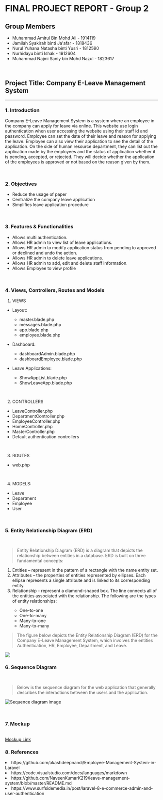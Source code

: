 <h1> FINAL PROJECT REPORT - Group 2</h1>

## Group Members
- Muhammad Amirul Bin Mohd Ali - 1914119
- Jamilah Syakirah binti Ja'afar - 1818436
- Nurul Yuhana Natasha binti Yusri - 1812590
- Nurhidayu binti Ishak - 1912604
- Muhammad Najmi Saniy bin Mohd Nazul - 1823617

<br>

## Project Title: Company E-Leave Management System

<hr> 

### 1. Introduction

Company E-Leave Management System is a system where an employee in the company can apply for leave via online. This website use login authentication when user accessing the website using their staff id and password. Employee can set the date of their leave and reason for applying the leave. Employee can also view their application to see the detail of the application. On the side of human resource department, they can list out the application made by the employees and the status of application whether it is pending, accepted, or rejected. They will decide whether the application of the employees is approved or not based on the reason given by them.

<br>

### 2. Objectives

- Reduce the usage of paper
- Centralize the company leave application
- Simplifies leave application procedure

<br>

### 3. Features & Functionalities
- Allows multi authentication.
- Allows HR admin to view list of leave applications.
- Allows HR admin to modify application status from pending to approved or declined and undo the action.
- Allows HR admin to delete leave applications.
- Allows HR admin to add, edit and delete staff information.
- Allows Employee to view profile

<br>

### 4. Views, Controllers, Routes and Models
1. VIEWS
  - Layout:
    - master.blade.php
    - messages.blade.php
    - app.blade.php
    - employee.blade.php
  
  - Dashboard:
    - dashboardAdmin.blade.php
    - dashboardEmployee.blade.php

  - Leave Applications:
    - ShowAppList.blade.php
    - ShowLeaveApp.blade.php

<br>

2. CONTROLLERS
  - LeaveController.php
  - DepartmentController.php
  - EmployeeController.php
  - HomeController.php
  - MasterController.php
  - Default authentication controllers

<br>

3. ROUTES
  - web.php

<br>

4. MODELS:
  - Leave
  - Department
  - Employee
  - User

<br>

### 5. Entity Relationship Diagram (ERD)

<br>

>Entity Relationship Diagram (ERD) is a diagram that depicts the relationship between entities in a database. ERD is built on three fundamental concepts:
<ol type="1">
	<li>Entities – represent in the pattern of a rectangle with the name entity set.</li>
	<li>Attributes – the properties of entities represented by ellipses. Each ellipse represents a single attribute and is linked to its corresponding entity.</li>
	<li>Relationship - represent a diamond-shaped box. The line connects all of the entities associated with the relationship. The following are the types of entity relationships:</li>
	<ul>
		<li>One-to-one</li>
		<li>One-to-many</li>
		<li>Many-to-one</li>
		<li>Many-to-many</li>
	</ul>
</ol>  

>The figure below depicts the Entity Relationship Diagram (ERD) for the Company E-Leave Management System, which involves the entities Authentication, HR, Employee, Department, and Leave.

<img src="https://github.com/syakirahjf/hrms/blob/main/resources/ERD.png?raw=true">

### 6. Sequence Diagram

<br>

>Below is the sequence diagram for the web application that generally describes the interactions between the users and the application.

![Sequence diagram image](https://github.com/syakirahjf/hrms/blob/main/resources/Seq%20Diagram.png)

<br>

### 7. Mockup
<br>
<a href="https://hrms.my.canva.site/">Mockup Link</a>
<br>

### 8. References
<li> https://github.com/akashdeepnandi/Employee-Management-System-in-Laravel </li>
<li> https://code.visualstudio.com/docs/languages/markdown </li>
<li> https://github.com/NaveenKumarK219/leave-management-system/blob/master/README.md </li>
<li> https://www.surfsidemedia.in/post/laravel-8-e-commerce-admin-and-user-authentication </li>
